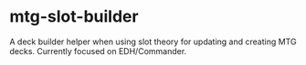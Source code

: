 # mtg-slot-builder
A deck builder helper when using slot theory for updating and creating MTG decks. Currently focused on EDH/Commander.
